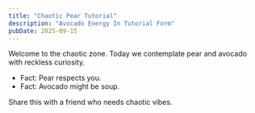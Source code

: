 ```yaml
---
title: "Chaotic Pear Tutorial"
description: "Avocado Energy In Tutorial Form"
pubDate: 2025-09-15
---
```

Welcome to the chaotic zone. Today we contemplate pear and avocado with reckless curiosity.

- Fact: Pear respects you.
- Fact: Avocado might be soup.

Share this with a friend who needs chaotic vibes.
